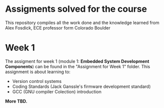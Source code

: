 # Assigments solved for the course

This repository compiles all the work done and the knowledge learned from Alex Fosdick, ECE professor form Colorado Boulder

# Week 1

The assigment for week 1 (module 1: **Embedded System Development Components**) can be found in the "Assignment for Week 1" folder. This assignment is about learning to:

- Version control systems
- Coding Standards (Jack Ganssle's firmware development standard)
- GCC (GNU compiler Colection) introduction

**More TBD.**
